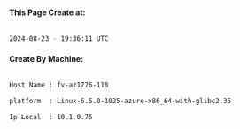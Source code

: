 
   
#### This Page Create at:

```bash

2024-08-23 - 19:36:11 UTC

```

#### Create By Machine:

```bash

Host Name : fv-az1776-118

platform  : Linux-6.5.0-1025-azure-x86_64-with-glibc2.35

Ip Local  : 10.1.0.75

```

